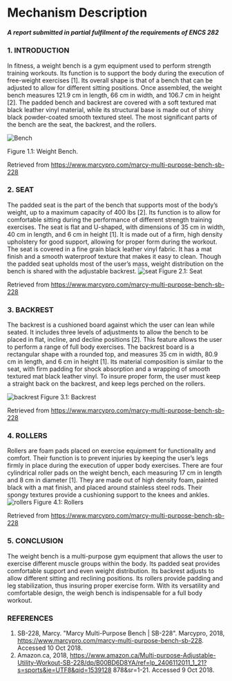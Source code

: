 # Mechanism Description
##### _A report submitted in partial fulfilment of the requirements of ENCS 282_

### 1. INTRODUCTION
In fitness, a weight bench is a gym equipment used to perform strength training workouts. Its function is to support the body during the execution of free-weight exercises [1]. Its overall shape is that of a bench that can be adjusted to allow for different sitting positions. Once assembled, the weight bench measures 121.9 cm in length, 66 cm in width, and 106.7 cm in height [2]. The padded bench and backrest are covered with a soft textured mat black leather vinyl material, while its structural base is made out of shiny black powder-coated smooth textured steel. The most significant parts of the bench are the seat, the backrest, and the rollers.

![Bench](https://cdn11.bigcommerce.com/s-r2fl439k1s/images/stencil/500x659/products/344/1101/Marcy-Multi-Purpose-Bench-SB-228__84415.1663113252.jpg?c=2)

Figure 1.1: Weight Bench.

Retrieved from https://www.marcypro.com/marcy-multi-purpose-bench-sb-228


### 2. SEAT
The padded seat is the part of the bench that supports most of the body’s weight, up to a maximum capacity of 400 lbs [2]. Its function is to allow for comfortable sitting during the performance of different strength training exercises. The seat is flat and U-shaped, with dimensions of 35 cm in width, 40 cm in length, and 6 cm in height [1]. It is made out of a firm, high density upholstery for good support, allowing for proper form during the workout. The seat is covered in a fine grain black leather vinyl fabric. It has a mat finish and a smooth waterproof texture that makes it easy to clean. Though the padded seat upholds most of the user’s mass, weight distribution on the bench is shared with the adjustable backrest.
![seat](https://cdn11.bigcommerce.com/s-r2fl439k1s/images/stencil/1280x1280/products/344/2487/The_Marcy_Multi-Purpose_Bench_SB-228_-_Flat_Fold_Design_for_easy_storage__68024.1663113252.jpg?c=2)
Figure 2.1: Seat

Retrieved from https://www.marcypro.com/marcy-multi-purpose-bench-sb-228


### 3. BACKREST
The backrest is a cushioned board against which the user can lean while seated. It includes three levels of adjustments to allow the bench to be placed in flat, incline, and decline positions [2]. This feature allows the user to perform a range of full body exercises. The backrest board is a rectangular shape with a rounded top, and measures 35 cm in width, 80.9 cm in length, and 6 cm in height [1]. Its material composition is similar to the seat, with firm padding for shock absorption and a wrapping of smooth textured mat black leather vinyl. To insure proper form, the user must keep a straight back on the backrest, and keep legs perched on the rollers.

![backrest](https://cdn11.bigcommerce.com/s-r2fl439k1s/images/stencil/1280x1280/products/344/2485/The_Marcy_Multi-Purpose_Bench_SB-228_-_Versatile_adjustable_back_rest_positions__42481.1663113252.jpg?c=2)
Figure 3.1: Backrest

Retrieved from https://www.marcypro.com/marcy-multi-purpose-bench-sb-228


### 4. ROLLERS
Rollers are foam pads placed on exercise equipment for functionality and comfort. Their function is to prevent injuries by keeping the user’s legs firmly in place during the execution of upper body exercises. There are four cylindrical roller pads on the weight bench, each measuring 17 cm in length and 8 cm in diameter [1]. They are made out of high density foam, painted black with a mat finish, and placed around stainless steel rods. Their spongy textures provide a cushioning support to the knees and ankles.
![rollers](https://cdn11.bigcommerce.com/s-r2fl439k1s/images/stencil/1280x1280/products/344/2484/The_Marcy_Multi-Purpose_Bench_SB-228_-_Rollers__92133.1663113252.jpg?c=2)
Figure 4.1: Rollers

Retrieved from https://www.marcypro.com/marcy-multi-purpose-bench-sb-228

### 5. CONCLUSION
The weight bench is a multi-purpose gym equipment that allows the user to exercise different muscle groups within the body. Its padded seat provides comfortable support and even weight distribution. Its backrest adjusts to allow different sitting and reclining positions. Its rollers provide padding and leg stabilization, thus insuring proper exercise form. With its versatility and comfortable design, the weigh bench is indispensable for a full body workout.

### REFERENCES
1. SB-228, Marcy. "Marcy Multi-Purpose Bench | SB-228". Marcypro, 2018, https://www.marcypro.com/marcy-multi-purpose-bench-sb-228. Accessed 10 Oct 2018. 
2. Amazon.ca, 2018, https://www.amazon.ca/Multi-purpose-Adjustable-Utility-Workout-SB-228/dp/B00BD6D8YA/ref=lp_2406112011_1_21?s=sports&ie=UTF8&qid=1539128 878&sr=1-21. Accessed 9 Oct 2018.
